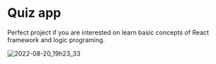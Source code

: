 # Quiz app

Perfect project if you are interested on learn basic concepts of React framework and logic programing.

![2022-08-20_19h23_33](https://user-images.githubusercontent.com/13697123/185770326-e18f2150-cb30-4479-81b7-e49aa35adc2e.png)
